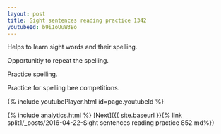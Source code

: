 ```yaml
---
layout: post
title: Sight sentences reading practice 1342
youtubeId: b9i1oUuW3Bo
---
```

 
 
Helps to learn sight words and their spelling.

Opportunitiy to repeat the spelling. 

Practice spelling. 
 
Practice for spelling bee competitions. 
 
{% include youtubePlayer.html id=page.youtubeId %}
 
 
{% include analytics.html %} 
[Next]({{ site.baseurl }}{% link  split1/_posts/2016-04-22-Sight sentences reading practice 852.md%})
 
